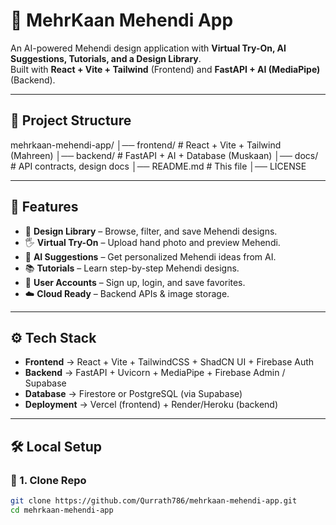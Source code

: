 # 🌸 MehrKaan Mehendi App

An AI-powered Mehendi design application with **Virtual Try-On, AI Suggestions, Tutorials, and a Design Library**.  
Built with **React + Vite + Tailwind** (Frontend) and **FastAPI + AI (MediaPipe)** (Backend).  

---

## 📂 Project Structure
mehrkaan-mehendi-app/
│── frontend/ # React + Vite + Tailwind (Mahreen)
│── backend/ # FastAPI + AI + Database (Muskaan)
│── docs/ # API contracts, design docs
│── README.md # This file
│── LICENSE

---

## 🚀 Features
- 🎨 **Design Library** – Browse, filter, and save Mehendi designs.  
- 🖐 **Virtual Try-On** – Upload hand photo and preview Mehendi.  
- 🤖 **AI Suggestions** – Get personalized Mehendi ideas from AI.  
- 📚 **Tutorials** – Learn step-by-step Mehendi designs.  
- 🔐 **User Accounts** – Sign up, login, and save favorites.  
- ☁️ **Cloud Ready** – Backend APIs & image storage.  

---

## ⚙️ Tech Stack
- **Frontend** → React + Vite + TailwindCSS + ShadCN UI + Firebase Auth  
- **Backend** → FastAPI + Uvicorn + MediaPipe + Firebase Admin / Supabase  
- **Database** → Firestore or PostgreSQL (via Supabase)  
- **Deployment** → Vercel (frontend) + Render/Heroku (backend)  

---

## 🛠 Local Setup

### 🔹 1. Clone Repo
```bash
git clone https://github.com/Qurrath786/mehrkaan-mehendi-app.git
cd mehrkaan-mehendi-app
